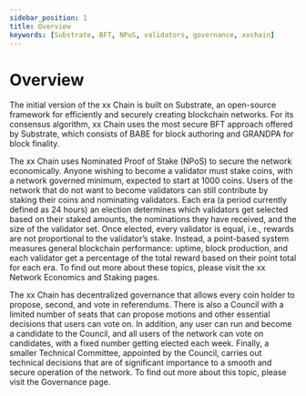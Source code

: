```yaml
---
sidebar_position: 1
title: Overview
keywords: [Substrate, BFT, NPoS, validators, governance, xxchain]
---
```


# Overview

The initial version of the xx Chain is built on Substrate, an open-source framework for efficiently and securely creating blockchain networks. For its consensus algorithm, xx Chain uses the most secure BFT approach offered by Substrate, which consists of BABE for block authoring and GRANDPA for block finality.

The xx Chain uses Nominated Proof of Stake (NPoS) to secure the network economically. Anyone wishing to become a validator must stake coins, with a network governed minimum, expected to start at 1000 coins. Users of the network that do not want to become validators can still contribute by staking their coins and nominating validators. Each era (a period currently defined as 24 hours) an election determines which validators get selected based on their staked amounts, the nominations they have received, and the size of the validator set. Once elected, every validator is equal, i.e., rewards are not proportional to the validator’s stake. Instead, a point-based system measures general blockchain performance: uptime, block production, and each validator get a percentage of the total reward based on their point total for each era. To find out more about these topics, please visit the xx Network Economics and Staking pages.

The xx Chain has decentralized governance that allows every coin holder to propose, second, and vote in referendums. There is also a Council with a limited number of seats that can propose motions and other essential decisions that users can vote on. In addition, any user can run and become a candidate to the Council, and all users of the network can vote on candidates, with a fixed number getting elected each week. Finally, a smaller Technical Committee, appointed by the Council, carries out technical decisions that are of significant importance to a smooth and secure operation of the network. To find out more about this topic, please visit the Governance page.